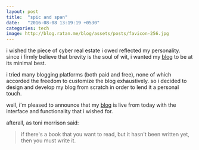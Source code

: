 ```yaml
---
layout: post
title:  "spic and span"
date:   "2016-08-08 13:19:19 +0530"
categories: tech
image: http://blog.ratan.me/blog/assets/posts/favicon-256.jpg
---
```

i wished the piece of cyber real estate i owed reflected my personality. since i firmly believe that brevity is the soul of wit, i wanted my [blog](http://blog.ratan.me) to be at its minimal best.

i tried many blogging platforms (both paid and free), none of which accorded the freedom to customize the blog exhaustively. so i decided to design and develop my blog from scratch in order to lend it a personal touch.

well, i'm pleased to announce that my [blog](http://blog.ratan.me) is live from today with the interface and  functionality that i wished for.

afterall, as toni morrison said:

> if there's a book that you want to read, but it hasn't been written yet, then you must write it.
